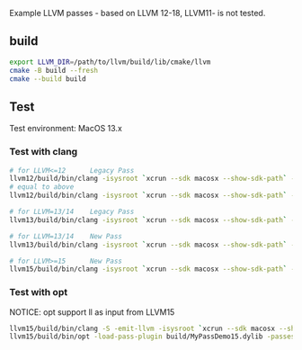 
Example LLVM passes - based on LLVM 12-18, LLVM11- is not tested.

## build

```bash
export LLVM_DIR=/path/to/llvm/build/lib/cmake/llvm
cmake -B build --fresh
cmake --build build
```

## Test

Test environment:   MacOS 13.x

### Test with clang

```bash
# for LLVM<=12      Legacy Pass
llvm12/build/bin/clang -isysroot `xcrun --sdk macosx --show-sdk-path` -Xclang -load -Xclang build/MyPassDemo12.dylib /tmp/test.cpp
# equal to above
llvm12/build/bin/clang -isysroot `xcrun --sdk macosx --show-sdk-path` -fplugin=build/MyPassDemo12.dylib /tmp/test.cpp

# for LLVM=13/14    Legacy Pass
llvm13/build/bin/clang -isysroot `xcrun --sdk macosx --show-sdk-path` -flegacy-pass-manager -fplugin=build/MyPassDemo13.dylib /tmp/test.cpp

# for LLVM=13/14    New Pass
llvm13/build/bin/clang -isysroot `xcrun --sdk macosx --show-sdk-path` -fpass-plugin=build/MyPassDemo13.dylib /tmp/test.cpp

# for LLVM>=15      New Pass
llvm15/build/bin/clang -isysroot `xcrun --sdk macosx --show-sdk-path` -fpass-plugin=build/MyPassDemo15.dylib /tmp/test.cpp
```

### Test with opt

NOTICE: opt support ll as input from LLVM15 
```bash
llvm15/build/bin/clang -S -emit-llvm -isysroot `xcrun --sdk macosx --show-sdk-path` -o /tmp/test.ll /tmp/test.cpp
llvm15/build/bin/opt -load-pass-plugin build/MyPassDemo15.dylib -passes all -S -o /tmp/test_new.ll /tmp/test.ll 
```


